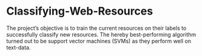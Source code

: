 # Classifying-Web-Resources
The project’s objective is to train the current resources on their labels to successfully classify new resources. The hereby best-performing algorithm turned out to be support vector machines (SVMs) as they perform well on text-data.
